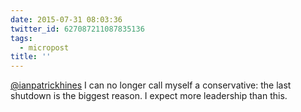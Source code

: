 ```yaml
---
date: 2015-07-31 08:03:36
twitter_id: 627087211087835136
tags:
  - micropost
title: ''
---
```


[@ianpatrickhines](https://twitter.com/ianpatrickhines) I can no longer call myself a conservative: the last shutdown is the biggest reason. I expect more leadership than this.
